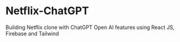 # Netflix-ChatGPT
Building Netflix clone with ChatGPT Open AI features using React JS, Firebase and Tailwind
